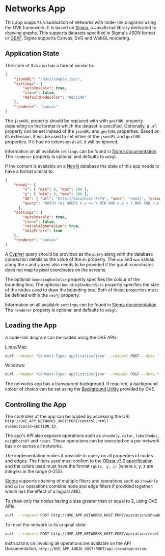 # Networks App

This app supports visualisation of networks with node-link diagrams using the OVE framework. It is based on [Sigma](http://sigmajs.org/), a JavaScript library dedicated to drawing graphs. This supports datasets specified in Sigma's JSON format or [GEXF](https://gephi.org/gexf/format/). Sigma supports Canvas, SVG and WebGL rendering.

## Application State

The state of this app has a format similar to:

```json
{
    "jsonURL": "/data/sample.json",
    "settings": {
        "autoRescale": true,
        "clone": false,
        "defaultNodeColor": "#ec5148"
    },
    "renderer": "canvas"
}
```

The `jsonURL` property should be replaced with with `gexfURL` property depending on the format in which the dataset is specified. Optionally, a `url` property can be set instead of the `jsonURL` and `gexfURL` properties. Based on its extension, it will be used to set either of the `jsonURL` and `gexfURL` properties. If it had no extension at all, it will be ignored.

Information on all available `settings` can be found in [Sigma documentation](https://github.com/jacomyal/sigma.js/wiki/Settings). The `renderer` property is optional and defaults to `webgl`.

If the content is available on a [Neo4j](https://neo4j.com/docs) database the state of this app needs to have a format similar to:

```json
{
    "neo4j": {
        "x": { "min": 0, "max": 100 },
        "y": { "min": 0, "max": 100 },
        "db": { "url": "http://localhost:7474", "user": "neo4j", "password": "admin" },
        "query": "MATCH (n) WHERE n.y >= Y_MIN AND n.y < Y_MAX AND n.x >= X_MIN AND n.x < X_MAX RETURN n LIMIT 100"
      },
    "settings": {
        "autoRescale": true,
        "clone": false,
        "rescaleIgnoreSize": true,
        "skipErrors": true
    },
    "renderer": "canvas"
}
```

A [Cypher](https://neo4j.com/docs/cypher-refcard/current/) query should be provided as the `query` along with the database connection details as the value of the `db` property. The `min` and `max` values along the `x` and `y` axes also needs to be provided if the graph coordinates does not map to pixel coordinates on the screens.

The optional `boundingBoxColor` property specifies the colour of the bounding box. The optional `boundingBoxNodeSize` property specifies the size of the nodes used to draw the bounding box. Both of these properties must be defined within the `neo4j` property.

Information on all available `settings` can be found in [Sigma documentation](https://github.com/jacomyal/sigma.js/wiki/Settings). The `renderer` property is optional and defaults to `webgl`.

## Loading the App

A node-link diagram can be loaded using the OVE APIs:

Linux/Mac:

```sh
curl --header "Content-Type: application/json" --request POST --data '{"app": {"url": "http://OVE_APP_NETWORKS_HOST:PORT","states": {"load": {"jsonURL": "/data/sample.json", "settings": { "autoRescale": true, "clone": false, "defaultNodeColor": "#ec5148"}, "renderer": "canvas"}}}, "space": "OVE_SPACE", "h": 500, "w": 500, "y": 0, "x": 0}' http://OVE_CORE_HOST:PORT/section
```

Windows:

```sh
curl --header "Content-Type: application/json" --request POST --data "{\"app\": {\"url\": \"http://OVE_APP_NETWORKS_HOST:PORT\", \"states\": {\"load\": {\"jsonURL\": \"/data/sample.json\", \"settings\": { \"autoRescale\": true, \"clone\": false, \"defaultNodeColor\": \"#ec5148\"}, \"renderer\": \"canvas\"}}}, \"space\": \"OVE_SPACE\", \"h\": 500, \"w\": 500, \"y\": 0, \"x\": 0}" http://OVE_CORE_HOST:PORT/section
```

The networks app has a transparent background. If required, a background colour of choice can be set using the [Background Utility](../ove-app-html/docs/UTIL_BACKGROUND.md) provided by OVE.

## Controlling the App

The controller of the app can be loaded by accessing the URL `http://OVE_APP_NETWORKS_HOST:PORT/control.html?oveSectionId=SECTION_ID`.

The app's API also exposes operations such as `showOnly`, `color`, `labelNodes`, `neighborsOf` and `reset`. These operations can be executed on a per-network basis or across all networks.

The implementation makes it possible to query on all properties of nodes and edges. The filters used must confirm to the [OData v3.0 specification](https://www.odata.org/documentation/odata-version-3-0/odata-version-3-0-core-protocol/#thefiltersystemqueryoption) and the colors used must have the format `rgb(x, y, z)` (where x, y, z are integers in the range 0-255).

[Sigma](http://sigmajs.org/) supports chaining of multiple filters and operations such as `showOnly` and `color` operations combine node and edge filters if provided together: which has the effect of a logical AND.

To show only the nodes having a size greater than or equal to 2, using OVE APIs:

```sh
curl  --request POST http://OVE_APP_NETWORKS_HOST:PORT/operation/showOnly?filter=size%20ge%202
```

To reset the network to its original state:

```sh
curl  --request POST http://OVE_APP_NETWORKS_HOST:PORT/operation/reset
```

Instructions on invoking all operations are available on the API Documentation, `http://OVE_APP_AUDIO_HOST:PORT/api-docs#operation`.
